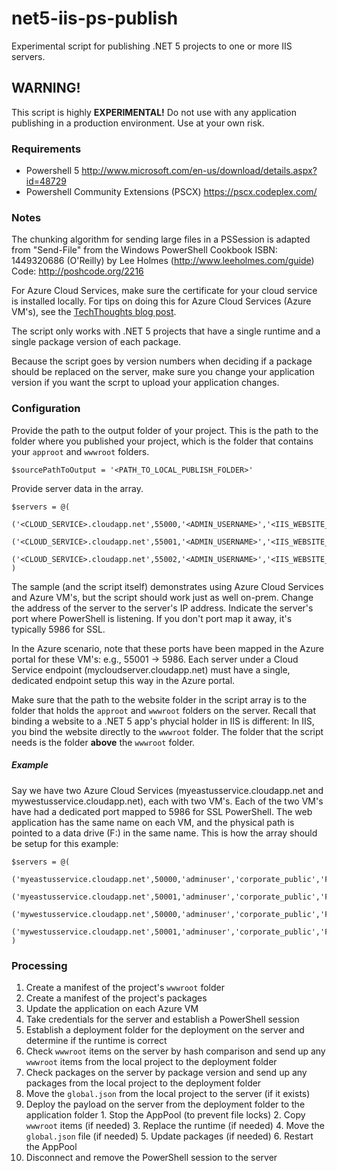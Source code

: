 # net5-iis-ps-publish
Experimental script for publishing .NET 5 projects to one or more IIS servers.
## WARNING!
This script is highly **EXPERIMENTAL!** Do not use with any application publishing in a production environment. Use at your own risk.
### Requirements
- Powershell 5 http://www.microsoft.com/en-us/download/details.aspx?id=48729
- Powershell Community Extensions (PSCX) https://pscx.codeplex.com/

### Notes
The chunking algorithm for sending large files in a PSSession is adapted from "Send-File" from the Windows PowerShell Cookbook ISBN: 1449320686 (O'Reilly) by Lee Holmes (http://www.leeholmes.com/guide) Code: http://poshcode.org/2216

For Azure Cloud Services, make sure the certificate for your cloud service is installed locally. For tips on doing this for Azure Cloud Services (Azure VM's), see the [TechThoughts blog post](http://techthoughts.info/remote-powershell-to-azure-vm-automating-certificate-configuration/).

The script only works with .NET 5 projects that have a single runtime and a single package version of each package.

Because the script goes by version numbers when deciding if a package should be replaced on the server, make sure you change your application version if you want the scrpt to upload your application changes.
### Configuration
Provide the path to the output folder of your project. This is the path to the folder where you published your project, which is the folder that contains your `approot` and `wwwroot` folders.
```
$sourcePathToOutput = '<PATH_TO_LOCAL_PUBLISH_FOLDER>'
```
Provide server data in the array.
```
$servers = @(
    ('<CLOUD_SERVICE>.cloudapp.net',55000,'<ADMIN_USERNAME>','<IIS_WEBSITE_NAME>','<PATH_TO_WEBSITE_FOLDER>'),
    ('<CLOUD_SERVICE>.cloudapp.net',55001,'<ADMIN_USERNAME>','<IIS_WEBSITE_NAME>','<PATH_TO_WEBSITE_FOLDER>'),
    ('<CLOUD_SERVICE>.cloudapp.net',55002,'<ADMIN_USERNAME>','<IIS_WEBSITE_NAME>','<PATH_TO_WEBSITE_FOLDER>')
)
```
The sample (and the script itself) demonstrates using Azure Cloud Services and Azure VM's, but the script should work just as well on-prem. Change the address of the server to the server's IP address. Indicate the server's port where PowerShell is listening. If you don't port map it away, it's typically 5986 for SSL.

In the Azure scenario, note that these ports have been mapped in the Azure portal for these VM's: e.g., 55001 -> 5986. Each server under a Cloud Service endpoint (mycloudserver.cloudapp.net) must have a single, dedicated endpoint setup this way in the Azure portal.

Make sure that the path to the website folder in the script array is to the folder that holds the `approot` and `wwwroot` folders on the server. Recall that binding a website to a .NET 5 app's phycial holder in IIS is different: In IIS, you bind the website directly to the `wwwroot` folder. The folder that the script needs is the folder **above** the `wwwroot` folder.

##### Example
Say we have two Azure Cloud Services (myeastusservice.cloudapp.net and mywestusservice.cloudapp.net), each with two VM's. Each of the two VM's have had a dedicated port mapped to 5986 for SSL PowerShell. The web application has the same name on each VM, and the physical path is pointed to a data drive (F:) in the same name. This is how the array should be setup for this example:
```
$servers = @(
    ('myeastusservice.cloudapp.net',50000,'adminuser','corporate_public','F:\corporate_public'),
    ('myeastusservice.cloudapp.net',50001,'adminuser','corporate_public','F:\corporate_public'),
    ('mywestusservice.cloudapp.net',50000,'adminuser','corporate_public','F:\corporate_public'),
    ('mywestusservice.cloudapp.net',50001,'adminuser','corporate_public','F:\corporate_public')
)
```
### Processing
1. Create a manifest of the project's `wwwroot` folder
2. Create a manifest of the project's packages
3. Update the application on each Azure VM
  1. Take credentials for the server and establish a PowerShell session
  2. Establish a deployment folder for the deployment on the server and determine if the runtime is correct
  3. Check `wwwroot` items on the server by hash comparison and send up any `wwwroot` items from the local project to the deployment folder
  4. Check packages on the server by package version and send up any packages from the local project to the deployment folder
  5. Move the `global.json` from the local project to the server (if it exists)
  6. Deploy the payload on the server from the deployment folder to the application folder
    1. Stop the AppPool (to prevent file locks)
    2. Copy `wwwroot` items (if needed)
    3. Replace the runtime (if needed)
    4. Move the `global.json` file (if needed)
    5. Update packages (if needed)
    6. Restart the AppPool
  7. Disconnect and remove the PowerShell session to the server